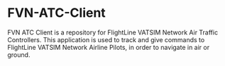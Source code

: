 # FVN-ATC-Client
FVN ATC Client is a repository for FlightLine VATSIM Network Air Traffic Controllers. This application is used to track and give commands to FlightLine VATSIM Network Airline Pilots,  in order to navigate in air or ground.
